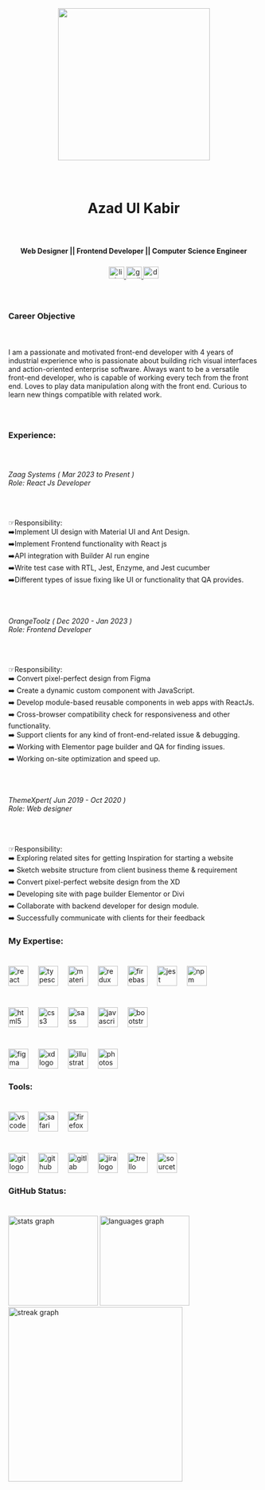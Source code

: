 <div align="center">
  <img height="305" src="https://media.tenor.com/ZNp_Ej5ab-YAAAAC/coding.gif"  />
</div>

###

<br clear="both">

<h1 align="center">Azad Ul Kabir</h1>

###

<br clear="both">

<h4 align="center">Web Designer || Frontend Developer || Computer Science Engineer</h4>

###

<div align="center">
  <a href="https://www.linkedin.com/in/azadulkabir/" target="_blank">
    <img src="https://raw.githubusercontent.com/maurodesouza/profile-readme-generator/master/src/assets/icons/social/linkedin/default.svg" width="31" height="24" alt="linkedin logo"  />
  </a>
  <a href="azadulkabir10@gmail.com" target="_blank">
    <img src="https://raw.githubusercontent.com/maurodesouza/profile-readme-generator/master/src/assets/icons/social/gmail/default.svg" width="31" height="24" alt="gmail logo"  />
  </a>
  <a href="http://172.16.29.28/" target="_blank">
    <img src="https://raw.githubusercontent.com/maurodesouza/profile-readme-generator/master/src/assets/icons/social/devto/default.svg" width="31" height="24" alt="devto logo"  />
  </a>
</div>

###

<br clear="both">

<h3 align="left">Career Objective</h3>

###

<br clear="both">

<p align="left">I am a passionate and motivated front-end developer with 4 years of industrial experience who is passionate about building rich visual interfaces and action-oriented enterprise software. Always want to be a versatile front-end developer, who is capable of working every tech from the front end. Loves to play data manipulation along with the front end. Curious to learn new things compatible with related work.</p>

###

<br clear="both">

<h3 align="left">Experience:</h3>

###

<br clear="both">

<h6 align="left">Zaag Systems ( Mar 2023 to Present )<br>Role: React Js Developer</h6>

###

<br clear="both">

<p align="left">☞Responsibility:<br>➡️Implement UI design with Material UI and Ant Design.<br>➡️Implement Frontend functionality with React js<br>➡️API integration with Builder AI run engine<br>➡️Write test case with RTL, Jest, Enzyme, and Jest cucumber <br>➡️Different types of issue fixing like UI or functionality that QA provides.</p>

###

<br clear="both">

<h6 align="left">OrangeToolz ( Dec 2020 - Jan 2023 )<br>Role: Frontend Developer</h6>

###

<br clear="both">

<p align="left">☞Responsibility:<br>➡️ Convert pixel-perfect design from Figma<br>➡️ Create a dynamic custom component with JavaScript.<br>➡️ Develop module-based reusable components in web apps with ReactJs.<br>➡️ Cross-browser compatibility check for responsiveness and other functionality.<br>➡️ Support clients for any kind of front-end-related issue & debugging.<br>➡️ Working with Elementor page builder and QA for finding issues.<br>➡️ Working on-site optimization and speed up.</p>

###

<br clear="both">

<h6 align="left">ThemeXpert( Jun 2019 - Oct 2020 )<br>Role: Web designer</h6>

###

<br clear="both">

<p align="left">☞Responsibility:<br>➡️ Exploring related sites for getting Inspiration for starting a website<br>➡️ Sketch website structure from client business theme & requirement<br>➡️ Convert pixel-perfect website design from the XD <br>➡️ Developing site with page builder Elementor or Divi<br>➡️ Collaborate with backend developer for design module.<br>➡️ Successfully communicate with clients for their feedback</p>

###

<h3 align="left">My Expertise:</h3>

###

<br clear="both">

<div align="left">
  <img src="https://cdn.jsdelivr.net/gh/devicons/devicon/icons/react/react-original.svg" height="40" alt="react logo"  />
  <img width="12" />
  <img src="https://cdn.jsdelivr.net/gh/devicons/devicon/icons/typescript/typescript-original.svg" height="40" alt="typescript logo"  />
  <img width="12" />
  <img src="https://cdn.jsdelivr.net/gh/devicons/devicon/icons/materialui/materialui-original.svg" height="40" alt="materialui logo"  />
  <img width="12" />
  <img src="https://cdn.jsdelivr.net/gh/devicons/devicon/icons/redux/redux-original.svg" height="40" alt="redux logo"  />
  <img width="12" />
  <img src="https://cdn.jsdelivr.net/gh/devicons/devicon/icons/firebase/firebase-plain.svg" height="40" alt="firebase logo"  />
  <img width="12" />
  <img src="https://cdn.jsdelivr.net/gh/devicons/devicon/icons/jest/jest-plain.svg" height="40" alt="jest logo"  />
  <img width="12" />
  <img src="https://cdn.jsdelivr.net/gh/devicons/devicon/icons/npm/npm-original-wordmark.svg" height="40" alt="npm logo"  />
</div>

###

<br clear="both">

<div align="left">
  <img src="https://cdn.jsdelivr.net/gh/devicons/devicon/icons/html5/html5-original.svg" height="40" alt="html5 logo"  />
  <img width="12" />
  <img src="https://cdn.jsdelivr.net/gh/devicons/devicon/icons/css3/css3-original.svg" height="40" alt="css3 logo"  />
  <img width="12" />
  <img src="https://cdn.jsdelivr.net/gh/devicons/devicon/icons/sass/sass-original.svg" height="40" alt="sass logo"  />
  <img width="12" />
  <img src="https://cdn.jsdelivr.net/gh/devicons/devicon/icons/javascript/javascript-original.svg" height="40" alt="javascript logo"  />
  <img width="12" />
  <img src="https://cdn.jsdelivr.net/gh/devicons/devicon/icons/bootstrap/bootstrap-original.svg" height="40" alt="bootstrap logo"  />
</div>

###

<br clear="both">

<div align="left">
  <img src="https://cdn.jsdelivr.net/gh/devicons/devicon/icons/figma/figma-original.svg" height="40" alt="figma logo"  />
  <img width="12" />
  <img src="https://cdn.jsdelivr.net/gh/devicons/devicon/icons/xd/xd-plain.svg" height="40" alt="xd logo"  />
  <img width="12" />
  <img src="https://cdn.jsdelivr.net/gh/devicons/devicon/icons/illustrator/illustrator-plain.svg" height="40" alt="illustrator logo"  />
  <img width="12" />
  <img src="https://cdn.jsdelivr.net/gh/devicons/devicon/icons/photoshop/photoshop-plain.svg" height="40" alt="photoshop logo"  />
</div>

###

<h3 align="left">Tools:</h3>

###

<br clear="both">

<div align="left">
  <img src="https://cdn.jsdelivr.net/gh/devicons/devicon/icons/vscode/vscode-original.svg" height="40" alt="vscode logo"  />
  <img width="12" />
  <img src="https://cdn.jsdelivr.net/gh/devicons/devicon/icons/safari/safari-original.svg" height="40" alt="safari logo"  />
  <img width="12" />
  <img src="https://cdn.jsdelivr.net/gh/devicons/devicon/icons/firefox/firefox-original.svg" height="40" alt="firefox logo"  />
</div>

###

<br clear="both">

<div align="left">
  <img src="https://cdn.jsdelivr.net/gh/devicons/devicon/icons/git/git-original.svg" height="40" alt="git logo"  />
  <img width="12" />
  <img src="https://cdn.jsdelivr.net/gh/devicons/devicon/icons/github/github-original.svg" height="40" alt="github logo"  />
  <img width="12" />
  <img src="https://cdn.jsdelivr.net/gh/devicons/devicon/icons/gitlab/gitlab-original.svg" height="40" alt="gitlab logo"  />
  <img width="12" />
  <img src="https://cdn.jsdelivr.net/gh/devicons/devicon/icons/jira/jira-original.svg" height="40" alt="jira logo"  />
  <img width="12" />
  <img src="https://cdn.jsdelivr.net/gh/devicons/devicon/icons/trello/trello-plain.svg" height="40" alt="trello logo"  />
  <img width="12" />
  <img src="https://cdn.jsdelivr.net/gh/devicons/devicon/icons/sourcetree/sourcetree-original.svg" height="40" alt="sourcetree logo"  />
</div>

###

<h3 align="left">GitHub Status:</h3>

###

<br clear="both">

<div align="left">
  <img src="https://github-readme-stats.vercel.app/api?username=azadulkabir455&hide_title=false&hide_rank=false&show_icons=true&include_all_commits=true&count_private=true&disable_animations=false&theme=dark&locale=en&hide_border=false&order=1" height="180" alt="stats graph"  />
  <img src="https://github-readme-stats.vercel.app/api/top-langs?username=azadulkabir455&locale=en&hide_title=false&layout=compact&card_width=320&langs_count=4&theme=dark&hide_border=false&order=2" height="180" alt="languages graph"  />
  <img src="https://streak-stats.demolab.com?user=azadulkabir455&locale=en&mode=daily&theme=dark&hide_border=false&border_radius=5&order=3" height="350" alt="streak graph"  />
</div>

###
